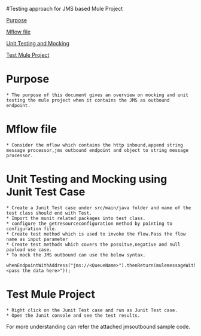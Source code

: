 #Testing approach for JMS based Mule Project

[Purpose](#purpose)

[Mflow file](#mflow-file)

[Unit Testing and Mocking](#unit-testing-and-mocking)

[Test Mule Project](#test-mule-project)

Purpose
=======

	* The purpose of this document gives an overview on mocking and unit testing the mule project when it contains the JMS as outbound endpoint.
	
Mflow file
===========
	* Consider the mflow which contains the http inbound,append string message processor,jms outbound endpoint and object to string message processor.

Unit Testing and Mocking using Junit Test Case
================================================
	* Create a Junit Test case under src/main/java folder and name of the test class should end with Test.
	* Import the munit related packages into test class.
	* configure the getresourceconfiguration method by pointing to configuration file.
	* Create test method which is used to invoke the flow.Pass the flow name as input parameter
	* Create test methods which covers the possitve,negative and null payload use case.
	* To mock the JMS outbound can use the below syntax.
		whenEndpointWithAddress("jms://<QueueName>").thenReturn(mulemessageWithPayload("<pass the data here>"));
		
Test Mule Project
==================
	* Right click on the Junit Test case and run as Junit Test case.
	* Open the Junit console and see the test results.

For more understanding can refer the attached jmsoutbound sample code.
	
